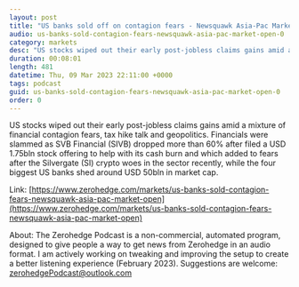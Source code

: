 ```yaml
---
layout: post
title: "US banks sold off on contagion fears - Newsquawk Asia-Pac Market Open"
audio: us-banks-sold-contagion-fears-newsquawk-asia-pac-market-open-0
category: markets
desc: "US stocks wiped out their early post-jobless claims gains amid a mixture of financial contagion fears, tax hike talk and geopolitics. Financials were slammed as SVB Financial (SIVB) dropped more than 60% after filed a USD 1.75bln stock offering to help with its cash burn and which added to fears after the Silvergate (SI) crypto woes in the sector recently, while the four biggest US banks shed around USD 50bln in market cap."
duration: 00:08:01
length: 481
datetime: Thu, 09 Mar 2023 22:11:00 +0000
tags: podcast
guid: us-banks-sold-contagion-fears-newsquawk-asia-pac-market-open-0
order: 0
---
```

US stocks wiped out their early post-jobless claims gains amid a mixture of financial contagion fears, tax hike talk and geopolitics. Financials were slammed as SVB Financial (SIVB) dropped more than 60% after filed a USD 1.75bln stock offering to help with its cash burn and which added to fears after the Silvergate (SI) crypto woes in the sector recently, while the four biggest US banks shed around USD 50bln in market cap.

Link: [https://www.zerohedge.com/markets/us-banks-sold-contagion-fears-newsquawk-asia-pac-market-open](https://www.zerohedge.com/markets/us-banks-sold-contagion-fears-newsquawk-asia-pac-market-open)

About: The Zerohedge Podcast is a non-commercial, automated program, designed to give people a way to get news from Zerohedge in an audio format.  I am actively working on tweaking and improving the setup to create a better listening experience (February 2023).  Suggestions are welcome: [zerohedgePodcast@outlook.com](mailto:zerohedgePodcast@outlook.com)